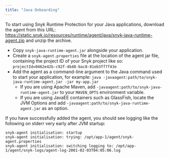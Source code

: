 ```yaml
---
title: "Java Onboarding"
---
```


To start using Snyk Runtime Protection for your Java applications, download the agent from this URL: https://static.snyk.io/resources/runtime/agent/java/snyk-java-runtime-agent.zip and unzip the archive.

* Copy `snyk-java-runtime-agent.jar` alongside your application.
* Create a `snyk-agent.properties` file at the location of the agent jar file, containing the project ID of your Snyk project like so: `projectId=0462e42b-c92f-4b48-bac8-81eb3ff7f43e`
* Add the agent as a command-line argument to the Java command used to start your application, for example: `java -javaagent:path/to/snyk-java-runtime-agent.jar -jar my-app.jar`
  - If you are using Apache Maven, add `-javaagent:path/to/snyk-java-runtime-agent.jar` to your `MAVEN_OPTS` environment variable.
  - If you are using JavaEE containers such as GlassFish, locate the JVM Options and add `-javaagent:path/to/snyk-java-runtime-agent.jar` as an option.

If you have successfully added the agent, you should see logging like the following on stderr very early after JVM startup:

```
snyk-agent initialisation: startup
snyk-agent initialisation: trying: /opt/app-1/agent/snyk-agent.properties
snyk-agent initialisation: switching logging to: /opt/app-1/agent/snyk-logs/agent-log-2001-02-03T04:05:06.log
```
